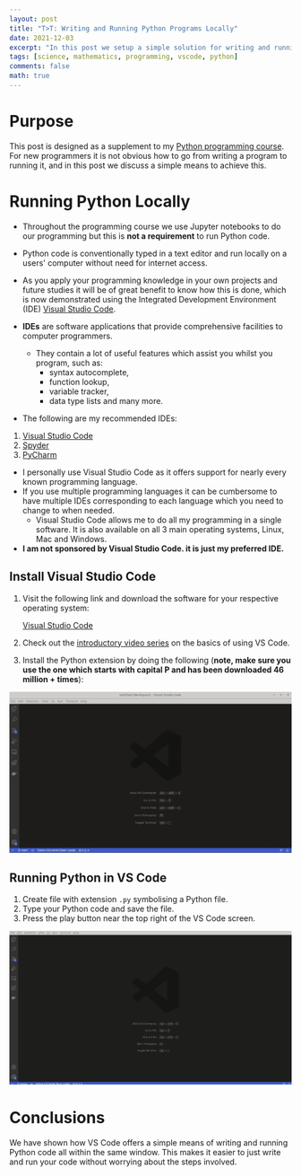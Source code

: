 ```yaml
---
layout: post
title: "T>T: Writing and Running Python Programs Locally"
date: 2021-12-03
excerpt: "In this post we setup a simple solution for writing and running Python codes on your own computer."
tags: [science, mathematics, programming, vscode, python]
comments: false
math: true
---
```


# Purpose

This post is designed as a supplement to my [Python programming course](https://adambaskerville.github.io/tabs/progchem/). For new programmers it is not obvious how to go from writing a program to running it, and in this post we discuss a simple means to achieve this.

# Running Python Locally

* Throughout the programming course we use Jupyter notebooks to do our programming but this is **not a requirement** to run Python code. 
* Python code is conventionally typed in a text editor and run locally on a users' computer without need for internet access. 
* As you apply your programming knowledge in your own projects and future studies it will be of great benefit to know how this is done, which is now demonstrated using the Integrated Development Environment (IDE) [Visual Studio Code](https://code.visualstudio.com/). 

* **IDEs** are software applications that provide comprehensive facilities to computer programmers. 
    * They contain a lot of useful features which assist you whilst you program, such as:
        * syntax autocomplete, 
        * function lookup, 
        * variable tracker, 
        * data type lists and many more. 
        
* The following are my recommended IDEs:

1. [Visual Studio Code](https://code.visualstudio.com/)
2. [Spyder](https://www.spyder-ide.org/)
3. [PyCharm](https://www.jetbrains.com/pycharm/)

* I personally use Visual Studio Code as it offers support for nearly every known programming language. 
* If you use multiple programming languages it can be cumbersome to have multiple IDEs corresponding to each language which you need to change to when needed. 
    * Visual Studio Code allows me to do all my programming in a single software. It is also available on all 3 main operating systems, Linux, Mac and Windows. 
* **I am not sponsored by Visual Studio Code. it is just my preferred IDE.**

## Install Visual Studio Code

1. Visit the following link and download the software for your respective operating system:

    [Visual Studio Code](https://code.visualstudio.com/)

2. Check out the [introductory video series](https://code.visualstudio.com/docs/getstarted/introvideos) on the basics of using VS Code.

3. Install the Python extension by doing the following (**note, make sure you use the one which starts with capital P and has been downloaded 46 million + times**):

<center><img src="https://raw.githubusercontent.com/adambaskerville/ProgrammingForChemists/master/images/PythonInstall.gif" width=auto height=auto /></center>

## Running Python in VS Code

1. Create file with extension `.py` symbolising a Python file.
2. Type your Python code and save the file.
3. Press the play button near the top right of the VS Code screen.

<center><img src="https://raw.githubusercontent.com/adambaskerville/ProgrammingForChemists/master/images/RunningPython.gif" width=auto height=auto /></center>

# Conclusions

We have shown how VS Code offers a simple means of writing and running Python code all within the same window. This makes it easier to just write and run your code without worrying about the steps involved.
